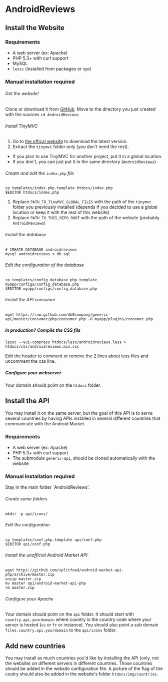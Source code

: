 AndroidReviews
==============

Install the Website
-------------------

### Requirements

* A web server (ex: Apache)
* PHP 5.3+ with curl support
* MySQL
* `lessc` (installed from packages or `npm`)

### Manual installation required

###### Get the website!

Clone or download it from [GitHub](https://github.com/db0company/AndroidReviews).
Move to the directory you just created with the sources `cd AndroidReviews`

###### Install TinyMVC

1. Go to [the offical website](http://www.tinymvc.com/download/) to download the latest version.
2. Extract the `tinymvc` folder only (you don't need the rest).
 - If you plan to use TinyMVC for another project, put it in a global location.
 - If you don't, you can just put it in the same directory (`AndroidReviews`)

###### Create and edit the `index.php` file

```shell
cp templates/index.php.template htdocs/index.php
$EDITOR htdocs/index.php
```

1. Replace `PATH_TO_TinyMVC_GLOBAL_FILES` with the path of the `tinymvc` folder you previously installed (depends if you decided to use a global location or keep it with the rest of this website)
2. Replace `PATH_TO_THIS_REPO_ROOT` with the path of the website (probably `AndroidReviews`)


###### Install the database

```shell
# CREATE DATABASE androidreviews
mysql androidreviews < db.sql
```

###### Edit the configuration of the database

```shell
cp templates/config_database.php.template myapp/configs/config_database.php
$EDITOR myapp/configs/config_database.php
```

###### Install the API consumer

```shell
wget https://raw.github.com/db0company/generic-api/master/consumer/php/consumer.php -O myapp/plugins/consumer.php
```

##### In production? Compile the CSS file

```shell
lessc --yui-compress htdocs/less/androidreviews.less > htdocs/css/androidreviews.min.css
```

Edit the header to comment or remove the 2 lines about less files and uncomment the css line.

##### Configure your webserver

Your domain should point on the `htdocs` folder.

Install the API
---------------

You may install it on the same server, but the goal of this API is to serve several countries by having APIs installed in several different countries that communicate with the Android Market.

### Requirements

* A web server (ex: Apache)
* PHP 5.3+ with curl support
* The submodule `generic-api`, should be cloned automatically with the website

### Manual installation required

Stay in the main folder `AndroidReviews'.

###### Create some folders

```shell
mkdir -p api/icons/
```

###### Edit the configuration

```shell
cp templates/conf.php.template api/conf.php
$EDITOR api/conf.php
```

###### Install the unofficial Android Market API:

```shell
wget https://github.com/splitfeed/android-market-api-php/archive/master.zip
unzip master.zip
mv master api/android-market-api-php
rm master.zip
```

###### Configure your Apache

Your domain should point on the `api` folder.
It should start with `country.api.yourdomain` where country is the country code where your server is hosted (`us` or `fr` or instance).
You should also point a sub domain `files.country.api.yourdomain` to the `api/icons` folder.

Add new countries
-----------------

You may install as much countries you'd like by installing the API (only, not the website) on different servers in different countries.
Those countries should be added in the website configuration file. A picture of the flag of the coutry should also be added in the website's folder `htdocs/img/countries`.
